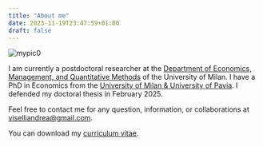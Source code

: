 ```yaml
---
title: "About me"
date: 2023-11-19T23:47:59+01:00
draft: false
---
```


![mypic0](images/land.jpg " ")

I am currently a postdoctoral researcher at the [Department of Economics, Management, and Quantitative Methods](https://demm.unimi.it/it) of the University of Milan. I have a PhD in Economics from the [University of Milan & University of Pavia](https://www.phdeconomics.unimi.it/). I defended my doctoral thesis in February 2025.

Feel free to contact me for any question, information, or collaborations at [viselliandrea@gmail.com](mailto:viselliandrea@gmail.com).

You can download my [curriculum vitae](/AndreaViselli_CV_Updated_01032025.pdf).